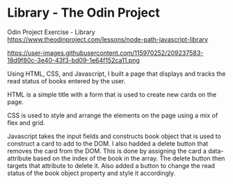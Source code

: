 # Library - The Odin Project

Odin Project Exercise - Library
https://www.theodinproject.com/lessons/node-path-javascript-library

https://user-images.githubusercontent.com/115970252/209237583-18d9f80c-3e40-43f3-bd09-1e64f152ca11.png

Using HTML, CSS, and Javascript, I built a page that displays and tracks the read status of books entered by the user.

HTML is a simple title with a form that is used to create new cards on the page.

CSS is used to style and arrange the elements on the page using a mix of flex and grid.

Javascript takes the input fields and constructs book object that is used to construct a card to add to the DOM.
I also hadded a delete button that removes the card from the DOM. This is done by assigning the card a data-attribute
based on the index of the book in the array. The delete button then targets that attribute to delete it.
Also added a button to change the read status of the book object property and style it accordingly.
